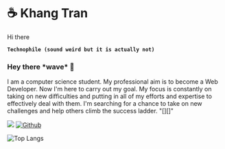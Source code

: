 # ☕ Khang Tran 
 Hi there 

**` Technophile (sound weird but it is actually not)  `**

### Hey there \*wave\* 👋

I am a computer science student. My professional aim is to become a Web Developer. Now I'm here to carry out my goal. My focus is constantly on taking on new difficulties and putting in all of my efforts and expertise to effectively deal with them. I'm searching for a chance to take on new challenges and help others climb the success ladder. "[][]"

![](https://visitor-badge.laobi.icu/badge?page_id=KN2222.KN2222)
[![Github](https://img.shields.io/github/followers/KN2222?label=Follow&style=social)](https://github.com/KN2222)

![Top Langs](https://github-readme-stats.vercel.app/api/top-langs/?username=KN2222&theme=tokyonight)

